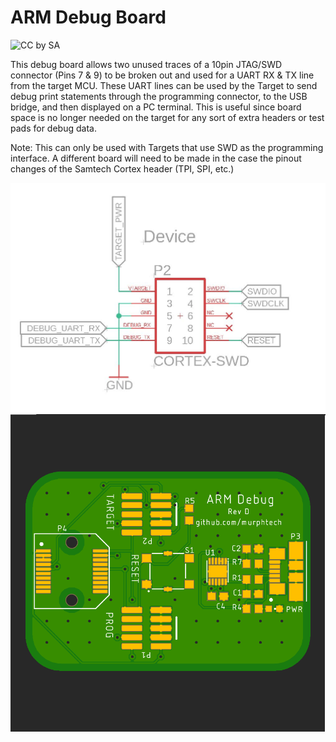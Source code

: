 # ARM Debug Board
![CC by SA](https://i.creativecommons.org/l/by-sa/4.0/88x31.png)

This debug board allows two unused traces of a 10pin JTAG/SWD connector (Pins 7 & 9) to be broken out and used for a UART RX & TX line from the target MCU. These UART lines can be used by the Target to send debug print statements through the programming connector, to the USB bridge, and then displayed on a PC terminal. This is useful since board space is no longer needed on the target for any sort of extra headers or test pads for debug data.

Note: This can only be used with Targets that use SWD as the programming interface. A different board will need to be made in the case the pinout changes of the Samtech Cortex header (TPI, SPI, etc.)

![alt text](images/Debug_Header.JPG)
![alt text](images/RevD.png)

